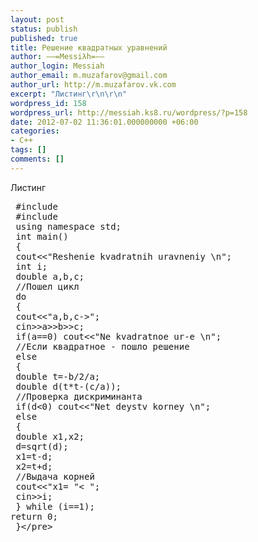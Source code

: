 ```yaml
---
layout: post
status: publish
published: true
title: Решение квадратных уравнений
author: ––=Messiλh=––
author_login: Messiah
author_email: m.muzafarov@gmail.com
author_url: http://m.muzafarov.vk.com
excerpt: "Листинг\r\n\r\n"
wordpress_id: 158
wordpress_url: http://messiah.ks8.ru/wordpress/?p=158
date: 2012-07-02 11:36:01.000000000 +06:00
categories:
- C++
tags: []
comments: []
---
```

Листинг

<a id="more"></a><a id="more-158"></a>
<pre class="brush: cpp; gutter: true"> #include <iostream>
 #include <cmath>
 using namespace std;
 int main()
 {
 cout<<"Reshenie kvadratnih uravneniy \n";
 int i;
 double a,b,c;
 &#47;&#47;Пошел цикл
 do
 {
 cout<<"a,b,c->";
 cin>>a>>b>>c;
 if(a==0) cout<<"Ne kvadratnoe ur-e \n";
 &#47;&#47;Если квадратное - пошло решение
 else
 {
 double t=-b&#47;2&#47;a;
 double d(t*t-(c&#47;a));
 &#47;&#47;Проверка дискриминанта
 if(d<0) cout<<"Net deystv korney \n";
 else
 {
 double x1,x2;
 d=sqrt(d);
 x1=t-d;
 x2=t+d;
 &#47;&#47;Выдача корней
 cout<<"x1= "<<x1<<", x2= "<<x2<<endl;
 }
}
 &#47;&#47;Продолжить цикл?
 cout<<"\n Continue? )1&#47;0 -> ";
 cin>>i;
 } while (i==1);
return 0;
 }<&#47;pre>
